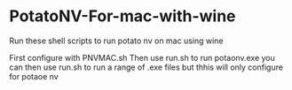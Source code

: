 # PotatoNV-For-mac-with-wine
Run these shell scripts to run potato nv on mac using wine

First configure with PNVMAC.sh
Then use run.sh to run potaonv.exe
you can then use run.sh to run a range of .exe files but thhis will only configure for potaoe nv

